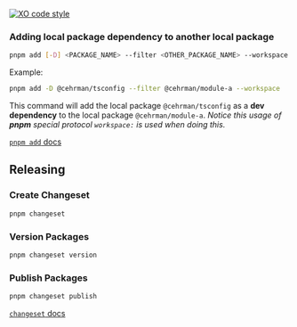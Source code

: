 [![XO code style](https://shields.io/badge/code_style-5ed9c7?logo=xo&labelColor=gray&logoSize=auto&logoWidth=20)](https://github.com/xojs/xo)

### Adding local package dependency to another local package

```sh
pnpm add [-D] <PACKAGE_NAME> --filter <OTHER_PACKAGE_NAME> --workspace
```

Example:

```sh
pnpm add -D @cehrman/tsconfig --filter @cehrman/module-a --workspace
```

This command will add the local package `@cehrman/tsconfig` as a **dev dependency** to the local package `@cehrman/module-a`. _Notice this usage of **pnpm** special protocol `workspace:` is used when doing this._

[`pnpm add` docs](https://pnpm.io/cli/add)

## Releasing

### Create Changeset

```sh
pnpm changeset
```

### Version Packages

```sh
pnpm changeset version
```

### Publish Packages

```sh
pnpm changeset publish
```

[`changeset` docs](https://github.com/changesets/changesets/blob/main/packages/cli/README.md)
